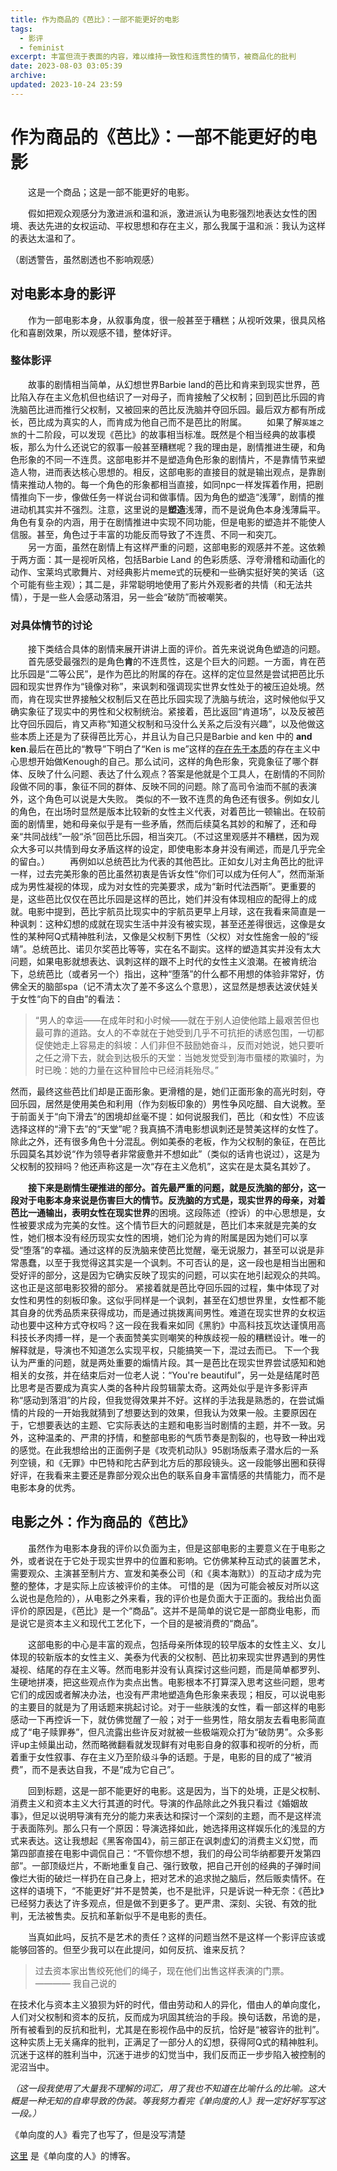 ```yaml
---
title: 作为商品的《芭比》：一部不能更好的电影
tags:
  - 影评
  - feminist
excerpt: 丰富但流于表面的内容，难以维持一致性和连贯性的情节，被商品化的批判
date: 2023-08-03 03:05:39
archive:
updated: 2023-10-24 23:59
---
```


# 作为商品的《芭比》：一部不能更好的电影

&emsp;&emsp;这是一个商品；这是一部不能更好的电影。</br>

&emsp;&emsp;假如把观众观感分为激进派和温和派，激进派认为电影强烈地表达女性的困境、表达先进的女权运动、平权思想和存在主义，那么我属于温和派：我认为这样的表达太温和了。

<p class="note note-info">（剧透警告，虽然剧透也不影响观感）</p>

## 对电影本身的影评

&emsp;&emsp;作为一部电影本身，从叙事角度，很一般甚至于糟糕；从视听效果，很具风格化和喜剧效果，所以观感不错，整体好评。

### 整体影评

&emsp;&emsp;故事的剧情相当简单，从幻想世界Barbie land的芭比和肯来到现实世界，芭比陷入存在主义危机但也结识了一对母子，而肯接触了父权制；回到芭比乐园的肯洗脑芭比进而推行父权制，又被回来的芭比反洗脑并夺回乐园。最后双方都有所成长，芭比成为真实的人，而肯成为他自己而不是芭比的附属。
&emsp;&emsp;如果了解`英雄之旅`的十二阶段，可以发现《芭比》的故事相当标准。既然是个相当经典的故事模板，那么为什么还说它的叙事一般甚至糟糕呢？我的理由是，剧情推进生硬，和角色形象的不同一不连贯。这部电影并不是塑造角色形象的剧情片，不是靠情节来塑造人物，进而表达核心思想的。相反，这部电影的直接目的就是输出观点，是靠剧情来推动人物的。每一个角色的形象都相当直接，如同npc一样发挥着作用，把剧情推向下一步，像做任务一样说台词和做事情。因为角色的塑造“浅薄”，剧情的推进动机其实并不强烈。注意，这里说的是**塑造**浅薄，而不是说角色本身浅薄扁平。角色有复杂的内涵，用于在剧情推进中实现不同功能，但是电影的塑造并不能使人信服。甚至，角色过于丰富的功能反而导致了不连贯、不同一和突兀。</br>
&emsp;&emsp;另一方面，虽然在剧情上有这样严重的问题，这部电影的观感并不差。这依赖于两方面：其一是视听风格，包括Barbie Land 的色彩质感、浮夸滑稽和动画化的动作、宝莱坞式歌舞片、对经典影片meme式的玩梗和一些确实挺好笑的笑话（这个可能有些主观）；其二是，非常聪明地使用了影片外观影者的共情（和无法共情），于是一些人会感动落泪，另一些会“破防”而被嘲笑。

### 对具体情节的讨论

&emsp;&emsp;接下类结合具体的剧情来展开讲讲上面的评价。首先来说说角色塑造的问题。
&emsp;&emsp;首先感受最强烈的是角色**肯**的不连贯性，这是个巨大的问题。一方面，肯在芭比乐园是“二等公民”，是作为芭比的附属的存在。这样的定位显然是尝试把芭比乐园和现实世界作为“镜像对称”，来讽刺和强调现实世界女性处于的被压迫处境。然而，肯在现实世界接触父权制后又在芭比乐园实现了洗脑与统治，这时候他似乎又确实象征了现实中的男性和父权制统治。紧接着，芭比返回“肯道场”，以及反被芭比夺回乐园后，肯又声称“知道父权制和马没什么关系之后没有兴趣”，以及他做这些本质上还是为了获得芭比芳心，并且认为自己只是Barbie and ken 中的 **and ken**.最后在芭比的“教导”下明白了“Ken is me”这样的<u>存在先于本质</u>的存在主义中心思想开始做Kenough的自己。那么试问，这样的角色形象，究竟象征了哪个群体、反映了什么问题、表达了什么观点？答案是他就是个工具人，在剧情的不同阶段做不同的事，象征不同的群体、反映不同的问题。除了高司令油而不腻的表演外，这个角色可以说是大失败。
类似的不一致不连贯的角色还有很多。例如女儿的角色，在出场时显然是版本比较新的女性主义代表，对着芭比一顿输出。在较前面的剧情里，她和母亲似乎是有一些矛盾，然而后续莫名其妙的和解了，还和母亲“共同战线”一般“杀”回芭比乐园，相当突兀。（不过这里观感并不糟糕，因为观众大多可以共情到母女矛盾这样的设定，即使电影本身并没有阐述，而是几乎完全的留白。）
&emsp;&emsp;再例如以总统芭比为代表的其他芭比。正如女儿对主角芭比的批评一样，过去完美形象的芭比虽然初衷是告诉女性“你们可以成为任何人”，然而渐渐成为男性凝视的体现，成为对女性的完美要求，成为“新时代法西斯”。更重要的是，这些芭比仅仅在芭比乐园是这样的芭比，她们并没有体现相应的配得上的成就。电影中提到，芭比宇航员比现实中的宇航员更早上月球，这在我看来简直是一种讽刺：这种幻想的成就在现实生活中并没有被实现，甚至还差得很远，这像是女性的某种阿Q式精神胜利法，又像是父权制下男性（父权）对女性施舍一般的“绥靖”。总统芭比、诺贝尔奖芭比等等，实在名不副实。这样的塑造其实并没有太大问题，如果电影就想表达、讽刺这样的跟不上时代的女性主义浪潮。在被肯统治下，总统芭比（或者另一个）指出，这种“堕落”的什么都不用想的体验非常好，仿佛全天的脑部spa（记不清太次了差不多这么个意思），这显然是想表达波伏娃关于女性“向下的自由”的看法：

> “男人的幸运——在成年时和小时候——就在于别人迫使他踏上最艰苦但也最可靠的道路。女人的不幸就在于她受到几乎不可抗拒的诱惑包围，一切都促使她走上容易走的斜坡：人们非但不鼓励她奋斗，反而对她说，她只要听之任之滑下去，就会到达极乐的天堂：当她发觉受到海市蜃楼的欺骗时，为时已晚：她的力量在这种冒险中已经消耗殆尽。”

然而，最终这些芭比们却是正面形象。更滑稽的是，她们正面形象的高光时刻，夺回乐园，居然是使用美色和利用（作为刻板印象的）男性争风吃醋、自大说教。至于前面关于“向下滑去”的困境却丝毫不提：如何说服我们，芭比（和女性）不应该选择这样的“滑下去”的“天堂”呢？我真搞不清电影想讽刺还是赞美这样的女性了。
除此之外，还有很多角色十分混乱。例如美泰的老板，作为父权制的象征，在芭比乐园莫名其妙说“作为领导者非常疲惫并不想如此”（类似的话肯也说过），这是为父权制的狡辩吗？他还声称这是一次“存在主义危机”，这实在是太莫名其妙了。

&emsp;&emsp;**接下来是剧情生硬推进的部分。**首先最严重的问题，就是反洗脑的部分，这一段对于电影本身来说是伤害巨大的情节。反洗脑的方式是，现实世界的母亲，对着芭比一通输出，表明女性**在现实世界**的困境。这段陈述（控诉）的中心思想是，女性被要求成为完美的女性。这个情节巨大的问题就是，芭比们本来就是完美的女性，她们根本没有经历现实女性的困境，她们沦为肯的附属是因为她们可以享受“堕落”的幸福。通过这样的反洗脑来使芭比觉醒，毫无说服力，甚至可以说是非常愚蠢，以至于我觉得这其实是一个讽刺。不可否认的是，这一段也是相当出圈和受好评的部分，这是因为它确实反映了现实的问题，可以实在地引起观众的共鸣。这也正是这部电影狡猾的部分。
紧接着就是芭比夺回乐园的过程，集中体现了对女性和男性的刻板印象。这似乎同样是一个讽刺，甚至在幻想世界里，女性都不能其自身的优秀品质来获得成功，而是通过挑拨离间男性。难道在现实世界的女权运动也要中这种方式夺权吗？这一段在我看来如同《黑豹》中高科技瓦坎达谨慎用高科技长矛肉搏一样，是一个表面赞美实则嘲笑的种族歧视一般的糟糕设计。唯一的解释就是，导演也不知道怎么实现平权，只能搞笑一下，混过去而已。
下一个我认为严重的问题，就是两处重要的煽情片段。其一是芭比在现实世界尝试感知和她相关的女孩，并在结束后对一位老人说：“You're beautiful”，另一处是结尾时芭比思考是否要成为真实人类的各种片段剪辑蒙太奇。这两处似乎是许多影评声称“感动到落泪”的片段，但我觉得效果并不好。这样的手法我是熟悉的，在尝试煽情的片段的一开始我就猜到了想要达到的效果，但我认为效果一般。主要原因在于，它想要表达的主题、它实际表达的主题和电影当时剧情的主题，并不一致。另外，这种温柔的、严肃的抒情，和整部电影的气质节奏是割裂的，也导致一种出戏的感觉。在此我想给出的正面例子是《攻壳机动队》95剧场版素子潜水后的一系列空镜，和《无罪》中巴特和陀古萨到北方后的那段镜头。这一段能够出圈和获得好评，在我看来主要还是靠部分观众出色的联系自身丰富情感的共情能力，而不是电影本身的优秀。

## 电影之外：作为商品的《芭比》

&emsp;&emsp;虽然作为电影本身我的评价以负面为主，但是这部电影的主要意义在于电影之外，或者说在于它处于现实世界中的位置和影响。它仿佛某种互动式的装置艺术，需要观众、主演甚至制片方、宣发和美泰公司（和《奥本海默》）的互动才成为完整的整体，才是实际上应该被评价的主体。
可惜的是（因为可能会被反对所以这么说也是危险的），从电影之外来看，我的评价也是负面大于正面的。我给出负面评价的原因是，《芭比》是一个“商品”。这并不是简单的说它是一部商业电影，而是说它是资本主义和现代工艺化下，一个目的是被消费的“商品”。

&emsp;&emsp;这部电影的中心是丰富的观点，包括母亲所体现的较早版本的女性主义、女儿体现的较新版本的女性主义、美泰为代表的父权制、芭比初来现实世界遇到的男性凝视、结尾的存在主义等。然而电影并没有认真探讨这些问题，而是简单都罗列、生硬地拼凑，把这些观点作为卖点出售。电影根本不打算深入思考这些问题，思考它们的成因或者解决办法，也没有严肃地塑造角色形象来表现；相反，可以说电影的主要目的就是为了用话题来挑起讨论。对于一些肤浅的女性，看一部这样的电影感动一下再控诉一下，就仿佛觉醒了一般；对于一些男性，陪女朋友去看电影简直成了“电子赎罪券”，但凡流露出些许反对就被一些极端观众打为“破防男”。众多影评up主倾巢出动，然而略微翻看就发现鲜有对电影自身的叙事和视听的分析，而着重于女性叙事、存在主义乃至阶级斗争的话题。于是，电影的目的成了“被消费”，而不是表达自我，不是“成为它自己”。</br>

&emsp;&emsp;回到标题，这是一部不能更好的电影。这是因为，当下的处境，正是父权制、消费主义和资本主义大行其道的时代。导演的作品除此之外我只看过《婚姻故事》，但足以说明导演有充分的能力来表达和探讨一个深刻的主题，而不是这样流于表面陈列。那么只有一个原因：导演选择如此，她选择用这样娱乐化的浅显的方式来表达。这让我想起《黑客帝国4》，前三部正在讽刺虚幻的消费主义幻觉，而第四部直接在电影中调侃自己：“不管你想不想，我们的母公司华纳都要开发第四部”。一部顶级烂片，不断地重复自己、强行致敬，把自己开创的经典的子弹时间像烂大街的破烂一样扔在自己身上，把对艺术的追求抛之脑后，然后贩卖情怀。在这样的语境下，“不能更好”并不是赞美，也不是批评，只是诉说一种无奈：《芭比》已经努力表达了许多观点，但是做不到更多了。更严肃、深刻、尖锐、有效的批判，无法被售卖。反抗和革新似乎不是电影的责任。

&emsp;&emsp;当真如此吗，反抗不是艺术的责任？这样的问题当然不是这样一个影评应该或能够回答的。但至少我可以在此提问，如何反抗、谁来反抗？

> 过去资本家出售绞死他们的绳子，现在他们出售这样表演的门票。 ———— 我自己说的

在技术化与资本主义狼狈为奸的时代，借由劳动和人的异化，借由人的单向度化，人们对父权制和资本的反抗，反而成为巩固其统治的手段。换句话数，吊诡的是，所有被看到的反抗和批判，尤其是在影视作品中的反抗，恰好是“被容许的批判”。这种实质上无关痛痒的批判，正满足了一部分人的幻想，获得阿Q式的精神胜利。沉迷于这样的胜利当中，沉迷于进步的幻觉当中，我们反而正一步步陷入被控制的泥沼当中。

_（这一段我使用了大量我不理解的词汇，用了我也不知道在比喻什么的比喻。这大概是一种无知的自卑导致的伪装。等我努力看完《单向度的人》我一定好好写写这一段。）_

<p class="note note-info">《单向度的人》看完了也写了，但是没写清楚</p>

[这里](/hexo/critique/one-dimensional-man) 是《单向度的人》的博客。
